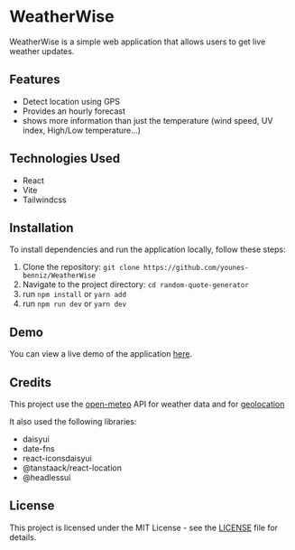 # WeatherWise

WeatherWise is a simple web application that allows users to get live weather updates.

## Features

- Detect location using GPS
- Provides an hourly forecast
- shows more information than just the temperature (wind speed, UV index, High/Low temperature...)

## Technologies Used

- React
- Vite
- Tailwindcss

## Installation

To install dependencies and run the application locally, follow these steps:

1. Clone the repository: `git clone https://github.com/younes-benniz/WeatherWise`
2. Navigate to the project directory: `cd random-quote-generator`
3. run `npm install` or `yarn add`
4. run `npm run dev` or `yarn dev`

## Demo

You can view a live demo of the application [here](https://younes-benniz.github.io/WeatherWise/).

## Credits

This project use the [open-meteo](https://open-meteo.com/) API for weather data and for [geolocation](https://open-meteo.com/en/docs/geocoding-api)

It also used the following libraries:

- daisyui
- date-fns
- react-iconsdaisyui
- @tanstaack/react-location
- @headlessui

## License

This project is licensed under the MIT License - see the [LICENSE](LICENSE) file for details.

